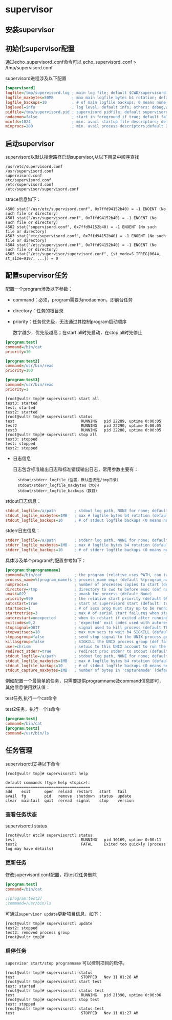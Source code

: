# supervisor
## 安装supervisor


## 初始化supervisor配置
通过echo_supervisord_conf命令可以
echo_supervisord_conf > /tmp/supervisord.conf

supervisord进程涉及以下配置
```ini
[supervisord]
logfile=/tmp/supervisord.log ; main log file; default $CWD/supervisord.log
logfile_maxbytes=50MB        ; max main logfile bytes b4 rotation; default 50MB
logfile_backups=10           ; # of main logfile backups; 0 means none, default 10
loglevel=info                ; log level; default info; others: debug,warn,trace
pidfile=/tmp/supervisord.pid ; supervisord pidfile; default supervisord.pid
nodaemon=false               ; start in foreground if true; default false
minfds=1024                  ; min. avail startup file descriptors; default 1024
minprocs=200                 ; min. avail process descriptors;default 200
```

## 启动supervisor
supervisord以默认搜索路径启动supervisor,从以下目录中顺序查找
    
    /usr/etc/supervisord.conf
    /usr/supervisord.conf
    supervisord.conf
    etc/supervisord.conf
    /etc/supervisord.conf
    /etc/supervisor/supervisord.conf

strace信息如下：
```console
4500 stat("/usr/etc/supervisord.conf", 0x7ffd94152b40) = -1 ENOENT (No such file or directory)
4501 stat("/usr/supervisord.conf", 0x7ffd94152b40) = -1 ENOENT (No such file or directory)
4502 stat("supervisord.conf", 0x7ffd94152b40) = -1 ENOENT (No such file or directory)
4503 stat("etc/supervisord.conf", 0x7ffd94152b40) = -1 ENOENT (No such file or directory)
4504 stat("/etc/supervisord.conf", 0x7ffd94152b40) = -1 ENOENT (No such file or directory)
4505 stat("/etc/supervisor/supervisord.conf", {st_mode=S_IFREG|0644, st_size=9197, ...}) = 0
```
## 配置supervisor任务
配置一个program涉及以下参数：

- command：必须，program需要为nodaemon，即前台任务
- directory：任务的根目录
- priority：任务优先级，无法通过其控制program启动顺序

    数字越少，优先级越高；在start all时先启动，在stop all时先停止
```ini
[program:test]
command=/bin/cat
priority=10

[program:test2]
command=/usr/bin/read
priority=100

[program:test3]
command=/usr/bin/read
priority=1
```
```console
[root@vultr tmp]# supervisorctl start all
test3: started
test: started
test2: started
[root@vultr tmp]# supervisorctl status
test                             RUNNING   pid 22289, uptime 0:00:05
test2                            RUNNING   pid 22290, uptime 0:00:05
test3                            RUNNING   pid 22288, uptime 0:00:05
[root@vultr tmp]# supervisorctl stop all
test3: stopped
test: stopped
test2: stopped
```
- 日志信息
    
    日志包含标准输出日志和标准错误输出日志，常用参数主要有：

        stdout/stderr_logfile（位置，默认应该是/tmp目录）
        stdout/stderr_logfile_maxbytes（大小）
        stdout/stderr_logfile_backups（数目）

stdout日志信息：
```ini
stdout_logfile=/a/path        ; stdout log path, NONE for none; default AUTO
stdout_logfile_maxbytes=1MB   ; max # logfile bytes b4 rotation (default 50MB)
stdout_logfile_backups=10     ; # of stdout logfile backups (0 means none, default 10)
```
stderr日志信息：
```ini
stderr_logfile=/a/path        ; stderr log path, NONE for none; default AUTO
stderr_logfile_maxbytes=1MB   ; max # logfile bytes b4 rotation (default 50MB)
stderr_logfile_backups=10     ; # of stderr logfile backups (0 means none, default 10)
```

具体涉及单个program的配置参考如下：
```ini
[program:theprogramname]
command=/bin/cat              ; the program (relative uses PATH, can take args)
process_name=%(program_name)s ; process_name expr (default %(program_name)s)
numprocs=1                    ; number of processes copies to start (def 1)
directory=/tmp                ; directory to cwd to before exec (def no cwd)
umask=022                     ; umask for process (default None)
priority=999                  ; the relative start priority (default 999)
autostart=true                ; start at supervisord start (default: true)
startsecs=1                   ; # of secs prog must stay up to be running (def. 1)
startretries=3                ; max # of serial start failures when starting (default 3)
autorestart=unexpected        ; when to restart if exited after running (def: unexpected)
exitcodes=0,2                 ; 'expected' exit codes used with autorestart (default 0,2)
stopsignal=QUIT               ; signal used to kill process (default TERM)
stopwaitsecs=10               ; max num secs to wait b4 SIGKILL (default 10)
stopasgroup=false             ; send stop signal to the UNIX process group (default false)
killasgroup=false             ; SIGKILL the UNIX process group (def false)
user=chrism                   ; setuid to this UNIX account to run the program
redirect_stderr=true          ; redirect proc stderr to stdout (default false)
stdout_logfile=/a/path        ; stdout log path, NONE for none; default AUTO
stdout_logfile_maxbytes=1MB   ; max # logfile bytes b4 rotation (default 50MB)
stdout_logfile_backups=10     ; # of stdout logfile backups (0 means none, default 10)
stdout_capture_maxbytes=1MB   ; number of bytes in 'capturemode' (default 0)
```

例如配置一个最简单的任务，只需要提供programname及command信息即可，其他信息使用默认值：
    
test任务,执行一个cat命令

test2任务，执行一个ls命令
```ini
[program:test]
command=/bin/cat
[program:test2]
command=/usr/bin/ls
```

## 任务管理
supervisorctl支持以下命令
```console
[root@vultr tmp]# supervisorctl help

default commands (type help <topic>):
=====================================
add    exit      open  reload  restart   start   tail   
avail  fg        pid   remove  shutdown  status  update 
clear  maintail  quit  reread  signal    stop    version
```

### 查看任务状态

supervisorctl status

```console
[root@vultr etc]# supervisorctl status
test                             RUNNING   pid 10169, uptime 0:00:11
test2                            FATAL     Exited too quickly (process log may have details)
```

### 更新任务
修改supervisord.conf配置，将test2任务删除
```ini
[program:test]
command=/bin/cat

;[program:test2]
;command=/usr/bin/ls
```
可通过`supervisor update`更新项目信息，如下：
```console
[root@vultr tmp]# supervisorctl update
test2: stopped
test2: removed process group
[root@vultr tmp]# 
```


### 启停任务
`supervisor start/stop programname` 可以控制项目的启停。
```console
[root@vultr tmp]# supervisorctl status
test                             STOPPED   Nov 11 01:26 AM
[root@vultr tmp]# supervisorctl start test
test: started
[root@vultr tmp]# supervisorctl status test
test                             RUNNING   pid 21390, uptime 0:00:06
[root@vultr tmp]# supervisorctl stop test
test: stopped
[root@vultr tmp]# supervisorctl status test
test                             STOPPED   Nov 11 01:27 AM
```